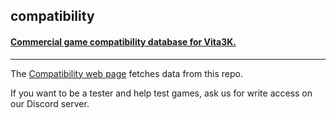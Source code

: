 ## compatibility
#### [Commercial game compatibility database for Vita3K.](https://github.com/Vita3K/compatibility/issues)

---
The [Compatibility web page](https://vita3k.org/compatibility.html) fetches data from this repo.

If you want to be a tester and help test games, ask us for write access on our Discord server.

